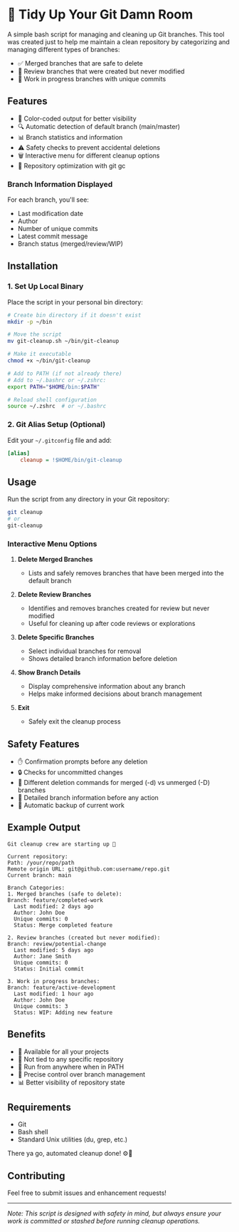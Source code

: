 # 🧹 Tidy Up Your Git Damn Room

A simple bash script for managing and cleaning up Git branches. This tool was created just to help me maintain a clean repository by categorizing and managing different types of branches:

- ✅ Merged branches that are safe to delete
- 👀 Review branches that were created but never modified
- 🚧 Work in progress branches with unique commits

## Features

- 🎨 Color-coded output for better visibility
- 🔍 Automatic detection of default branch (main/master)
- 📊 Branch statistics and information
- ⚠️ Safety checks to prevent accidental deletions
- 🗑️ Interactive menu for different cleanup options
- 🔄 Repository optimization with git gc

### Branch Information Displayed

For each branch, you'll see:
- Last modification date
- Author
- Number of unique commits
- Latest commit message
- Branch status (merged/review/WIP)

## Installation

### 1. Set Up Local Binary

Place the script in your personal bin directory:

```bash
# Create bin directory if it doesn't exist
mkdir -p ~/bin

# Move the script
mv git-cleanup.sh ~/bin/git-cleanup

# Make it executable
chmod +x ~/bin/git-cleanup

# Add to PATH (if not already there)
# Add to ~/.bashrc or ~/.zshrc:
export PATH="$HOME/bin:$PATH"

# Reload shell configuration
source ~/.zshrc  # or ~/.bashrc
```

### 2. Git Alias Setup (Optional)

Edit your `~/.gitconfig` file and add:

```ini
[alias]
    cleanup = !$HOME/bin/git-cleanup
```

## Usage

Run the script from any directory in your Git repository:
```bash
git cleanup
# or
git-cleanup
```

### Interactive Menu Options

1. **Delete Merged Branches**
   - Lists and safely removes branches that have been merged into the default branch

2. **Delete Review Branches**
   - Identifies and removes branches created for review but never modified
   - Useful for cleaning up after code reviews or explorations

3. **Delete Specific Branches**
   - Select individual branches for removal
   - Shows detailed branch information before deletion

4. **Show Branch Details**
   - Display comprehensive information about any branch
   - Helps make informed decisions about branch management

5. **Exit**
   - Safely exit the cleanup process

## Safety Features

- ✋ Confirmation prompts before any deletion
- 🔒 Checks for uncommitted changes
- 🎯 Different deletion commands for merged (-d) vs unmerged (-D) branches
- 📝 Detailed branch information before any action
- 🔄 Automatic backup of current work

## Example Output

```
Git cleanup crew are starting up 🧹

Current repository:
Path: /your/repo/path
Remote origin URL: git@github.com:username/repo.git
Current branch: main

Branch Categories:
1. Merged branches (safe to delete):
Branch: feature/completed-work
  Last modified: 2 days ago
  Author: John Doe
  Unique commits: 0
  Status: Merge completed feature

2. Review branches (created but never modified):
Branch: review/potential-change
  Last modified: 5 days ago
  Author: Jane Smith
  Unique commits: 0
  Status: Initial commit

3. Work in progress branches:
Branch: feature/active-development
  Last modified: 1 hour ago
  Author: John Doe
  Unique commits: 3
  Status: WIP: Adding new feature
```

## Benefits

- 🌟 Available for all your projects
- 🔄 Not tied to any specific repository
- 📍 Run from anywhere when in PATH
- 🎯 Precise control over branch management
- 📊 Better visibility of repository state

## Requirements

- Git
- Bash shell
- Standard Unix utilities (du, grep, etc.)

There ya go, automated cleanup done! ⚙️🧹

## Contributing

Feel free to submit issues and enhancement requests!

---

*Note: This script is designed with safety in mind, but always ensure your work is committed or stashed before running cleanup operations.*
